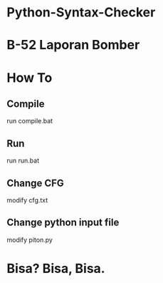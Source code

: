 # Python-Syntax-Checker
# B-52 Laporan Bomber

# How To
## Compile
run compile.bat
## Run
run run.bat
## Change CFG
modify cfg.txt
## Change python input file
modify piton.py

# Bisa? Bisa, Bisa.
